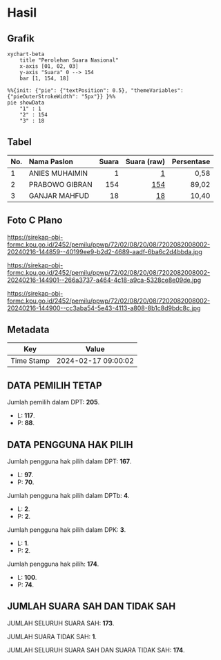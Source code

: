 # Hasil

## Grafik

```mermaid
xychart-beta
    title "Perolehan Suara Nasional"
    x-axis [01, 02, 03]
    y-axis "Suara" 0 --> 154
    bar [1, 154, 18]
```

```mermaid
%%{init: {"pie": {"textPosition": 0.5}, "themeVariables": {"pieOuterStrokeWidth": "5px"}} }%%
pie showData
    "1" : 1
    "2" : 154
    "3" : 18
```

## Tabel

| No. | Nama Paslon    | Suara | Suara (raw) | Persentase |
|:--- |:-------------- | -----:| -----------:| ----------:|
| 1   | ANIES MUHAIMIN | 1     | [1][p-1]    | 0,58       |
| 2   | PRABOWO GIBRAN | 154   | [154][p-2]  | 89,02      |
| 3   | GANJAR MAHFUD  | 18    | [18][p-3]   | 10,40      |


[p-1]: https://github.com/gigit-pemilu/pemilu-2024/blob/main/pilpres/hitung-suara/sub/72-sulawesi-tengah/sub/02-poso/sub/08-lore-tengah/sub/2008-baleura/sub/002-tps/sub/paslon-1.txt
[p-2]: https://github.com/gigit-pemilu/pemilu-2024/blob/main/pilpres/hitung-suara/sub/72-sulawesi-tengah/sub/02-poso/sub/08-lore-tengah/sub/2008-baleura/sub/002-tps/sub/paslon-2.txt
[p-3]: https://github.com/gigit-pemilu/pemilu-2024/blob/main/pilpres/hitung-suara/sub/72-sulawesi-tengah/sub/02-poso/sub/08-lore-tengah/sub/2008-baleura/sub/002-tps/sub/paslon-3.txt

## Foto C Plano

https://sirekap-obj-formc.kpu.go.id/2452/pemilu/ppwp/72/02/08/20/08/7202082008002-20240216-144859--40199ee9-b2d2-4689-aadf-6ba6c2d4bbda.jpg

https://sirekap-obj-formc.kpu.go.id/2452/pemilu/ppwp/72/02/08/20/08/7202082008002-20240216-144901--266a3737-a464-4c18-a9ca-5328ce8e09de.jpg

https://sirekap-obj-formc.kpu.go.id/2452/pemilu/ppwp/72/02/08/20/08/7202082008002-20240216-144900--cc3aba54-5e43-4113-a808-8b1c8d9bdc8c.jpg


## Metadata

| Key        | Value               |
| ---------- | ------------------- |
| Time Stamp | 2024-02-17 09:00:02 |


## DATA PEMILIH TETAP

Jumlah pemilih dalam DPT: **205**.
 * L: **117**.
 * P: **88**.

## DATA PENGGUNA HAK PILIH

Jumlah pengguna hak pilih dalam DPT: **167**.
 * L: **97**.
 * P: **70**.

Jumlah pengguna hak pilih dalam DPTb: **4**.
 * L: **2**.
 * P: **2**.

Jumlah pengguna hak pilih dalam DPK: **3**.
 * L: **1**.
 * P: **2**.

Jumlah pengguna hak pilih: **174**.
 * L: **100**.
 * P: **74**.

## JUMLAH SUARA SAH DAN TIDAK SAH

JUMLAH SELURUH SUARA SAH: **173**.

JUMLAH SUARA TIDAK SAH: **1**.

JUMLAH SELURUH SUARA SAH DAN SUARA TIDAK SAH: **174**.


